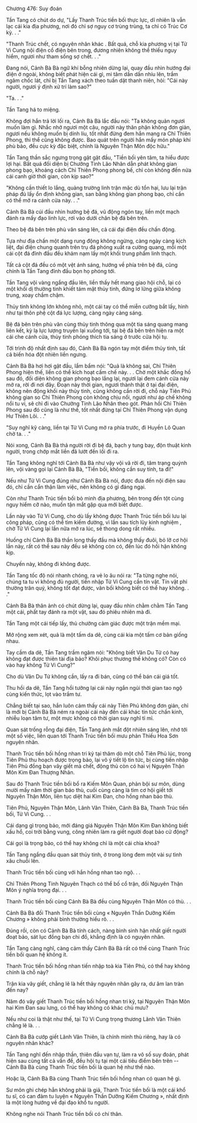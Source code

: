 




Chương 476: Suy đoán


Tần Tang có chút do dự, "Lấy Thanh Trúc tiền bối thực lực, dĩ nhiên là vẫn lạc cái kia địa phương, nơi đó chỉ sợ nguy cơ trùng trùng, ta chỉ có Trúc Cơ kỳ. . ."

"Thanh Trúc chết, có nguyên nhân khác . Bất quá, chỗ kia phương vị tại Tử Vi Cung nội điện cổ điện bên trong, đương nhiên không thể thiếu nguy hiểm, ngươi như tham sống sợ chết. . ."

Đang nói, Cảnh Bà Bà ngữ khí bỗng nhiên dừng lại, quay đầu nhìn hướng đại điện ở ngoài, không biết phát hiện cái gì, mi tâm dần dần nhíu lên, trầm ngâm chốc lát, chỉ bị Tần Tang xách theo tuấn dật thanh niên, hỏi: "Cái này người, ngươi ý định xử trí làm sao?"

"Ta. . ."

Tần Tang há to miệng.

Không đợi hắn trả lời lối ra, Cảnh Bà Bà lắc đầu nói: "Ta không quản ngươi muốn làm gì. Nhắc nhở ngươi một câu, người này thân phận không đơn giản, ngươi nếu không muốn bị dính líu, tốt nhất đừng đem hắn mang ra Chỉ Thiên Phong, thi thể cũng không được. Bao quát trên người hắn mấy món pháp khí phù bảo, đều cực kỳ đặc biệt, chính là Nguyên Thận Môn độc hữu."

Tần Tang thần sắc ngưng trọng gật gật đầu, "Tiền bối yên tâm, ta hiểu được lợi hại. Bất quá đối diện bị Chưởng Tinh Lão Nhân dẫn phát không gian phong bạo, khoảng cách Chỉ Thiên Phong phong bế, chỉ còn không đến nửa cái canh giờ thời gian, còn kịp sao?"

"Không cần thiết lo lắng, quảng trường linh trận mặc dù tổn hại, lưu lại trận pháp đủ lấy ổn định không gian, san bằng không gian phong bạo, chỉ cần có thể mở ra cánh cửa này. . ."

Cảnh Bà Bà cúi đầu nhìn hướng bệ đá, vũ động ngón tay, liền một mạch đánh ra mấy đạo linh lực, rơi vào dưới chân bệ đá bên trên.

Theo bệ đá bên trên phù văn sáng lên, cả cái đại điện đều chấn động.

Tựa như địa chấn một dạng rung động không ngừng, càng ngày càng kịch liệt, đại điện chung quanh trên trụ đá phóng xuất ra cường quang, mỗi một cái cột đá đỉnh đầu đều khảm nạm lấy một khối trung phẩm linh thạch.

Tất cả cột đá đều có một vệt ánh sáng, hướng về phía trên bệ đá, cũng chính là Tần Tang đỉnh đầu bọn họ phóng tới.

Tần Tang vội vàng ngẩng đầu lên, liền thấy hết mang giao hội chỗ, lại có một khối dị thường tinh khiết tám mặt thủy tinh, đứng lơ lửng giữa không trung, xoay chầm chậm.

Thủy tinh không lớn không nhỏ, một cái tay có thể miễn cưỡng bắt lấy, hình như tại thôn phệ cột đá lực lượng, càng ngày càng sáng.

Bệ đá bên trên phù văn cùng thủy tinh thông qua một tia sáng quang mang liên kết, kỳ lạ lực lượng truyền lại xuống tới, tại bệ đá bên trên hiện ra một cái che cánh cửa, thủy tinh phóng thích tia sáng ở trước cửa hội tụ.

Tới trình độ nhất định sau đó, Cảnh Bà Bà ngón tay một điểm thủy tinh, tất cả biến hóa đột nhiên liền ngưng.

Cảnh Bà Bà hơi hơi gật đầu, lẩm bẩm nói: "Quả là không sai, Chỉ Thiên Phong hiện thế, liền có thể kích hoạt cấm chế này. . . Chờ một khắc đồng hồ sau đó, đối diện không gian phong bạo lắng lại, ngươi lại đem cánh cửa này mở ra, rời đi nơi đây. Đoạn này thời gian, ngươi thành thật ở tại đại điện, không nên động khối này thủy tinh, cũng không cần rời đi, chỗ này Tiên Phủ không gian so Chỉ Thiên Phong còn không chịu nổi, ngươi như áp chế không nổi tu vi, sẽ chỉ đi vào Chưởng Tinh Lão Nhân theo gót. Phản hồi Chỉ Thiên Phong sau đó cũng là như thế, tốt nhất đừng tại Chỉ Thiên Phong vận dụng Hư Thiên Lôi. . ."

"Suy nghĩ kỹ càng, liền tại Tử Vi Cung mở ra phía trước, đi Huyền Lô Quan chờ ta. . ."

Nói xong, Cảnh Bà Bà thả người rời đi bệ đá, bạch y tung bay, độn thuật kinh người, trong chớp mắt liền đã lướt đến lối đi ra.

Tần Tang không nghĩ tới Cảnh Bà Bà như vậy vội vã rời đi, tâm trạng quýnh lên, vội vàng gọi lại Cảnh Bà Bà, "Tiền bối, không cần suy tính, ta đi!"

Nếu như Tử Vi Cung đúng như Cảnh Bà Bà nói, được đưa đến nội điện sau đó, chỉ cần cẩn thận làm việc, nên không có gì đáng ngại.

Còn như Thanh Trúc tiền bối bỏ mình địa phương, bên trong đến tột cùng nguy hiểm cỡ nào, muốn tận mắt gặp qua mới biết được.

Lần này vào Tử Vi Cung, cho dù lấy không được Thanh Trúc tiền bối lưu lại công pháp, cũng có thể tìm kiếm đường, vì lần sau tích lũy kinh nghiệm , chờ Tử Vi Cung lại lần nữa mở ra lúc, sẽ thong dong rất nhiều.

Huống chi Cảnh Bà Bà thần long thấy đầu mà không thấy đuôi, bỏ lỡ cơ hội lần này, rất có thể sau này đều sẽ không còn có, đến lúc đó hối hận không kịp.

Chuyến này, không đi không được.

Tần Tang tốc độ nói nhanh chóng, ra vẻ lo âu nói ra: "Ta từng nghe nói, chúng ta tu vi không đủ người, tiến nhập Tử Vi Cung cần tín vật. Tín vật phi thường trân quý, không tốt đạt được, vãn bối không biết có thể hay không. . ."

Cảnh Bà Bà thân ảnh có chút dừng lại, quay đầu nhìn chằm chằm Tần Tang một cái, phất tay đánh ra một vật, sau đó phiêu nhiên mà đi.

Tần Tang một cái tiếp lấy, thủ chưởng cảm giác được một trận mềm mại.

Mở rộng xem xét, quả là một tấm da dê, cùng cái kia một tấm cơ bản giống nhau.

Tay cầm da dê, Tần Tang trầm ngâm nói: "Không biết Vân Du Tử có hay không đạt được thiên tài địa bảo? Khôi phục thương thế không có? Còn có vào hay không Tử Vi Cung?"

Cho dù Vân Du Tử không cần, lấy ra đi bán, cũng có thể bán cái giá tốt.

Thu hồi da dê, Tần Tang hồi tưởng lại cái này ngắn ngủi thời gian tao ngộ cùng kiến thức, lọt vào trầm tư.

Chẳng biết tại sao, hắn luôn cảm thấy cái này Tiên Phủ không đơn giản, chỉ là mới bị Cảnh Bà Bà ném ra ngoài cái này đến cái khác tin tức chấn kinh, nhiễu loạn tâm tư, một mực không có thời gian suy nghĩ tỉ mỉ.

Quan sát trống rỗng đại điện, Tần Tang ánh mắt đột nhiên sáng lên, nhớ tới một số việc, liên quan tới Thanh Trúc tiền bối mưu phản Thiếu Hoa Sơn nguyên nhân.

Thanh Trúc tiền bối hồng nhan tri kỷ tại thăm dò một chỗ Tiên Phủ lúc, trong Tiên Phủ thu hoạch được trọng bảo, lại vô ý tiết lộ tin tức, bị cùng tiến nhập Tiên Phủ đồng bạn vây giết mà chết, động thủ còn có hai vị Nguyên Thận Môn Kim Đan Thượng Nhân.

Sau đó Thanh Trúc tiền bối bổ ra Kiếm Môn Quan, phản bội sư môn, dùng mười mấy năm thời gian báo thù, cuối cùng càng là tìm cơ hội giết tới Nguyên Thận Môn, liên tục diệt hai Kim Đan, cho hồng nhan báo thù.

Tiên Phủ, Nguyên Thận Môn, Lãnh Vân Thiên, Cảnh Bà Bà, Thanh Trúc tiền bối, Tử Vi Cung. . .

Cái dạng gì trọng bảo, mới đáng giá Nguyên Thận Môn Kim Đan không biết xấu hổ, coi trời bằng vung, công nhiên làm ra giết người đoạt bảo cử động?

Cái gọi là trọng bảo, có thể hay không chỉ là một cái chìa khoá?

Tần Tang ngẩng đầu quan sát thủy tinh, ở trong lòng đem một vài sự tình xâu chuỗi lên.

Thanh Trúc tiền bối cùng với hắn hồng nhan tao ngộ. . .

Chỉ Thiên Phong Tinh Nguyên Thạch có thể bố cổ trận, đối Nguyên Thận Môn ý nghĩa trọng đại. . .

Thanh Trúc tiền bối cùng Cảnh Bà Bà đều cùng Nguyên Thận Môn có thù. . .

Cảnh Bà Bà đối Thanh Trúc tiền bối cùng « Nguyên Thần Dưỡng Kiếm Chương » không phải bình thường hiểu rõ. . .

Đúng rồi, còn có Cảnh Bà Bà tính cách, nàng bình sinh hận nhất giết người đoạt bảo, sát lục đồng bạn chi đồ, khẳng định là có nguyên nhân.

Tần Tang càng nghĩ, càng cảm thấy Cảnh Bà Bà rất có thể cùng Thanh Trúc tiền bối quan hệ không ít.

Thanh Trúc tiền bối hồng nhan tiến nhập toà kia Tiên Phủ, có thể hay không chính là chỗ này?

Trận kia vây giết, chẳng lẽ là hết thảy nguyên nhân gây ra, dư âm lan tràn đến nay?

Năm đó vây giết Thanh Trúc tiền bối hồng nhan tri kỷ, tại Nguyên Thận Môn hai Kim Đan sau lưng, có thể hay không có khác chủ mưu?

Nếu như coi là thật như thế, tại Tử Vi Cung trọng thương Lãnh Vân Thiên chẳng lẽ là. . .

Cảnh Bà Bà cướp giết Lãnh Vân Thiên, là chính mình thù riêng, hay là có nguyên nhân khác?

Tần Tang nghĩ đến nhập thần, thiên đầu vạn tự, làm ra vô số suy đoán, phát hiện sau cùng tất cả vấn đề, đều hội tụ tại một cái tiêu điểm bên trên -- Cảnh Bà Bà cùng Thanh Trúc tiền bối là quan hệ như thế nào.

Hoặc là, Cảnh Bà Bà cùng Thanh Trúc tiền bối hồng nhan có quan hệ gì.

Sư môn ghi chép hẳn không phải là giả, Thanh Trúc tiền bối là một cái khổ tu sĩ, có can đảm tu luyện « Nguyên Thần Dưỡng Kiếm Chương », nhất định là một lòng hướng về đại đạo khổ tu người.

Không nghe nói Thanh Trúc tiền bối có chí thân.




